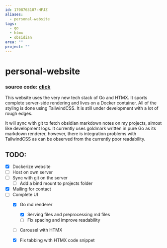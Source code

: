 ```yaml
---
id: 1708763107-HFJZ
aliases:
  - personal-website
tags:
  - go
  - htmx
  - obsidian
area: ""
project: ""
---
```


# personal-website

### source code: [click](https://github.com/nynniaw12/go-htmx-aybars)

This website uses the very new tech stack of Go and HTMX. It sports complete
server-side rendering and lives on a Docker container. All of the styling is done
using TailwindCSS. It is still under development with a lot of rough edges.

It will sync with git to fetch obsidian markdown notes on my projects, almost like
development logs. It currently uses goldmark written in pure Go as its markdown 
renderer, however, there is integration problems with TailwindCSS as can be observed 
from the currently poor readability.

## TODO:

- [x] Dockerize website
- [ ] Host on own server
- [ ] Sync with git on the server 
    - [ ] Add a bind mount to projects folder
- [x] Mailing for contact
- [ ] Complete UI
    - [x] Go md renderer
        - [x] Serving files and preprocessing md files
        - [ ] Fix spacing and improve readability
    - [ ] Carousel with HTMX
    - [x] Fix tabbing with HTMX code snippet

